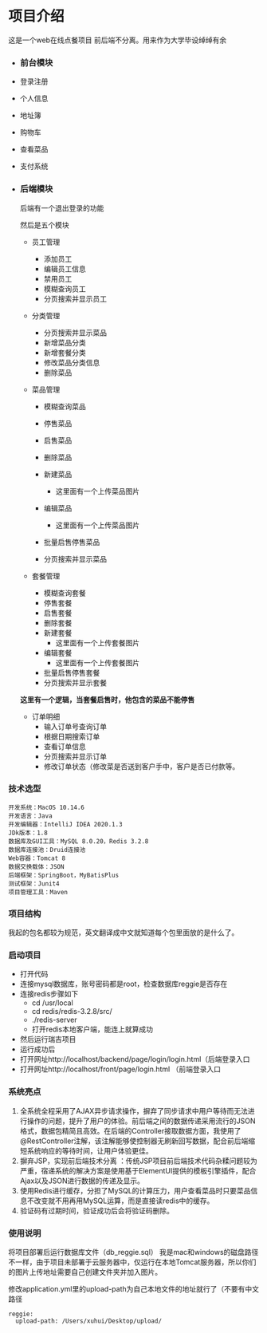 # 项目介绍

这是一个web在线点餐项目 前后端不分离。用来作为大学毕设绰绰有余



+ ### 前台模块

+ 登录注册
+ 个人信息
+ 地址簿
+ 购物车
+ 查看菜品
+ 支付系统



+ ### 后端模块

  后端有一个退出登录的功能

  然后是五个模块

  + 员工管理


    + 添加员工
    + 编辑员工信息
    + 禁用员工
    + 模糊查询员工
    + 分页搜索并显示员工

  + 分类管理

    + 分页搜索并显示菜品
    + 新增菜品分类
    + 新增套餐分类
    + 修改菜品分类信息
    + 删除菜品

  + 菜品管理

    + 模糊查询菜品

    + 停售菜品

    + 启售菜品

    + 删除菜品

    + 新建菜品

      + 这里面有一个上传菜品图片

    + 编辑菜品

      + 这里面有一个上传菜品图片

    + 批量启售停售菜品

    + 分页搜索并显示菜品

      

  + 套餐管理

    + 模糊查询套餐
    + 停售套餐
    + 启售套餐
    + 删除套餐
    + 新建套餐
      + 这里面有一个上传套餐图片
    + 编辑套餐
      + 这里面有一个上传套餐图片
    + 批量启售停售套餐
    + 分页搜索并显示套餐

  **这里有一个逻辑，当套餐启售时，他包含的菜品不能停售**

  + 订单明细
    + 输入订单号查询订单
    + 根据日期搜索订单
    + 查看订单信息
    + 分页搜索并显示订单
    + 修改订单状态（修改菜是否送到客户手中，客户是否已付款等。



### 技术选型

```
开发系统：MacOS 10.14.6 
开发语言：Java
开发编辑器：IntelliJ IDEA 2020.1.3
JDk版本：1.8
数据库及GUI工具：MySQL 8.0.20，Redis 3.2.8
数据库连接池：Druid连接池
Web容器：Tomcat 8
数据交换载体：JSON
后端框架：SpringBoot，MyBatisPlus
测试框架：Junit4
项目管理工具：Maven
```



### 项目结构

我起的包名都较为规范，英文翻译成中文就知道每个包里面放的是什么了。

### 启动项目

+ 打开代码
+ 连接mysql数据库，账号密码都是root，检查数据库reggie是否存在
+ 连接redis步骤如下
  + cd /usr/local
  + cd redis/redis-3.2.8/src/
  + ./redis-server
  + 打开redis本地客户端，能连上就算成功
+ 然后运行瑞吉项目
+ 运行成功后
+ 打开网址http://localhost/backend/page/login/login.html（后端登录入口
+ 打开网址http://localhost/front/page/login.html （前端登录入口



### 系统亮点

1. 全系统全程采用了AJAX异步请求操作，摒弃了同步请求中用户等待而无法进行操作的问题，提升了用户的体验。前后端之间的数据传递采用流行的JSON格式，数据包精简且高效。在后端的Controller接取数据方面，我使用了@RestController注解，该注解能够使控制器无刷新回写数据，配合前后端缩短系统响应的等待时间，让用户体验更佳。
2.  摒弃JSP，实现前后端技术分离 ：传统JSP项目前后端技术代码杂糅问题较为严重，宿递系统的解决方案是使用基于ElementUI提供的模板引擎插件，配合Ajax以及JSON进行数据的传递及显示。
3. 使用Redis进行缓存，分担了MySQL的计算压力，用户查看菜品时只要菜品信息不改变就不用再用MySQL运算，而是直接读redis中的缓存。
4. 验证码有过期时间，验证成功后会将验证码删除。





### 使用说明

将项目部署后运行数据库文件（db_reggie.sql）
我是mac和windows的磁盘路径不一样，由于项目未部署于云服务器中，仅运行在本地Tomcat服务器，所以你们的图片上传地址需要自己创建文件夹并加入图片。

修改application.yml里的upload-path为自己本地文件的地址就行了（不要有中文路径

```
reggie:
  upload-path: /Users/xuhui/Desktop/upload/
```


